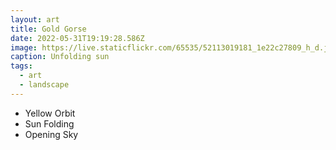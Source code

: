 ```yaml
---
layout: art
title: Gold Gorse
date: 2022-05-31T19:19:28.586Z
image: https://live.staticflickr.com/65535/52113019181_1e22c27809_h_d.jpg
caption: Unfolding sun
tags:
  - art
  - landscape
---
```

* Yellow Orbit
* Sun Folding
* Opening Sky